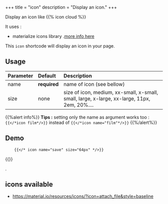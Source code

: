 +++
title = "icon"
description = "Display an icon."
+++

Display an icon like {{% icon cloud %}}

It uses :

* materialize icons library .[more info here](https://material.io/resources/icons/)

This `icon` shortcode will display an icon in your page. 

## Usage

| Parameter | Default | Description |
|:--|:--|:--|
| name | **required** | name of icon (see bellow) |
| size | none | size of icon, medium, xx-small, x-small, small, large, x-large, xx-large, 11px, 2em, 20%.... |

{{%alert info%}}
**Tips :**
setting only the name as argument works too : `{{</*icon film*/>}}` instead of `{{</*icon name="film"*/>}}`
{{%/alert%}}

## Demo
```
	{{</* icon name="save" size="64px" */>}}
```
{{<icon name="save" size="64px">}}

.


## icons available
* https://material.io/resources/icons/?icon=attach_file&style=baseline